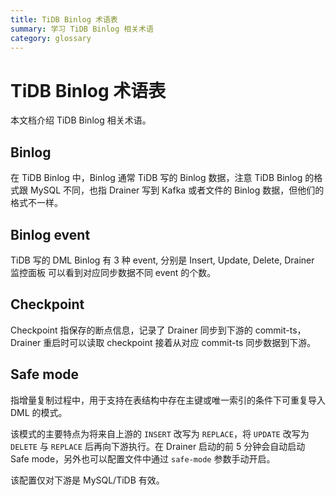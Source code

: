 ```yaml
---
title: TiDB Binlog 术语表
summary: 学习 TiDB Binlog 相关术语
category: glossary
---
```


# TiDB Binlog 术语表

本文档介绍 TiDB Binlog 相关术语。

## Binlog

在 TiDB Binlog 中，Binlog 通常 TiDB 写的 Binlog 数据，注意 TiDB Binlog 的格式跟 MySQL 不同，也指 Drainer 写到 Kafka 或者文件的 Binlog 数据，但他们的格式不一样。

## Binlog event

TiDB 写的 DML Binlog 有 3 种 event, 分别是 Insert, Update, Delete, Drainer 监控面板 可以看到对应同步数据不同 event 的个数。

## Checkpoint

Checkpoint 指保存的断点信息，记录了 Drainer 同步到下游的 commit-ts，Drainer 重启时可以读取 checkpoint 接着从对应 commit-ts 同步数据到下游。

## Safe mode

指增量复制过程中，用于支持在表结构中存在主键或唯一索引的条件下可重复导入 DML 的模式。

该模式的主要特点为将来自上游的 `INSERT` 改写为 `REPLACE`，将 `UPDATE` 改写为 `DELETE` 与 `REPLACE` 后再向下游执行。在 Drainer 启动的前 5 分钟会自动启动 Safe mode，另外也可以配置文件中通过 `safe-mode` 参数手动开启。

该配置仅对下游是 MySQL/TiDB 有效。
